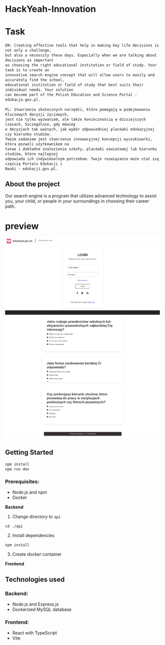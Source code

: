 # HackYeah-Innovation

# Task

```
EN: Creating effective tools that help in making key life decisions is not only a challenge,
but also a necessity these days. Especially when we are talking about decisions as important
as choosing the right educational institution or field of study. Your task is to create an
innovative search engine concept that will allow users to easily and accurately find the school,
educational institution or field of study that best suits their individual needs. Your solution
can become part of the Polish Education and Science Portal - edukacja.gov.pl.

PL: Stworzenie skutecznych narzędzi, które pomagają w podejmowaniu kluczowych decyzji życiowych,
jest nie tylko wyzwaniem, ale także koniecznością w dzisiejszych czasach. Szczególnie, gdy mówimy
o decyzjach tak ważnych, jak wybór odpowiedniej placówki edukacyjnej czy kierunku studiów.
Twoim zadaniem jest stworzenie innowacyjnej koncepcji wyszukiwarki, która pozwoli użytkownikom na
łatwe i dokładne znalezienie szkoły, placówki oświatowej lub kierunku studiów, które najlepiej
odpowiada ich indywidualnym potrzebom. Twoje rozwiązanie może stać się częścią Portalu Edukacji i
Nauki - edukacji.gov.pl.
```

## About the project

Our search engine is a program that utilizes advanced technology to assist you, your child,
or people in your surroundings in choosing their career path.

# preview

![](frontend\HackYeah-Innovation\src\assets\photos\logowanie.png)
![](frontend\HackYeah-Innovation\src\assets\photos\pytania.png)
![](frontend\HackYeah-Innovation\src\assets\photos\pytania2.png)

## Getting Started

```
npm install
npm run dev
```

### Prerequisites:

- Node.js and npm
- Docker

**Backend**

1. Change directory to `api`

```
cd ./api
```

2. Install dependencies

```
npm install
```

3. Create docker container

**Frontend**

## Technologies used

### Backend:

- Node.js and Express.js
- Dockerized MySQL database

### Frontend:

- React with TypeScript
- Vite
